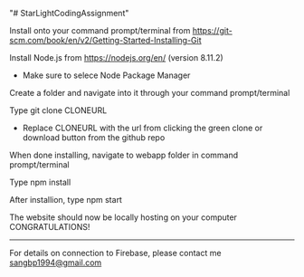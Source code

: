 "# StarLightCodingAssignment" 

Install onto your command prompt/terminal from https://git-scm.com/book/en/v2/Getting-Started-Installing-Git

Install Node.js from https://nodejs.org/en/ (version 8.11.2) 
- Make sure to selece Node Package Manager

Create a folder and navigate into it through your command prompt/terminal

Type git clone CLONEURL 
- Replace CLONEURL with the url from clicking the green clone or download button from the github repo

When done installing, navigate to webapp folder in command prompt/terminal

Type npm install

After installion, type npm start

The website should now be locally hosting on your computer CONGRATULATIONS!

-------------------------------------------------------------------------------------------------------------------------
For details on connection to Firebase, please contact me sangbp1994@gmail.com

